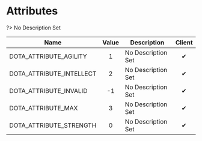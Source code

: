# Attributes
?> No Description Set

Name|Value|Description|Client
--|:--:|--|:--:
DOTA_ATTRIBUTE_AGILITY|1|No Description Set|✔
DOTA_ATTRIBUTE_INTELLECT|2|No Description Set|✔
DOTA_ATTRIBUTE_INVALID|-1|No Description Set|✔
DOTA_ATTRIBUTE_MAX|3|No Description Set|✔
DOTA_ATTRIBUTE_STRENGTH|0|No Description Set|✔
